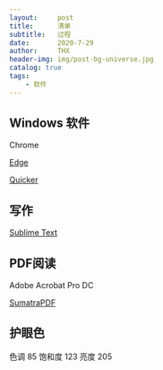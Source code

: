 ```yaml
---
layout:     post
title:      清单
subtitle:   过程
date:       2020-7-29
author:     THX
header-img: img/post-bg-universe.jpg
catalog: true
tags:
    - 软件
---
```




## Windows 软件

Chrome 

[Edge](https://www.microsoft.com/zh-cn/edge)

[Quicker](https://getquicker.net/)
 
 
 

## 写作

[Sublime Text](https://www.sublimetext.com/3)

 
 
## PDF阅读
 
Adobe Acrobat Pro DC

[SumatraPDF](https://www.sumatrapdfreader.org/download-free-pdf-viewer.html)



## 护眼色
色调 85
饱和度 123
亮度 205




